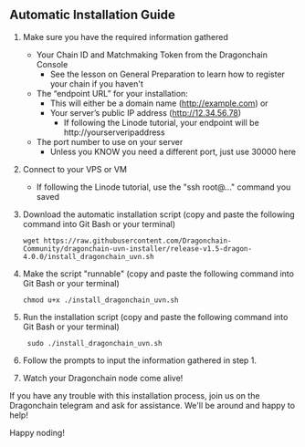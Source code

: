 ## Automatic Installation Guide

1. Make sure you have the required information gathered
    - Your Chain ID and Matchmaking Token from the Dragonchain Console
      - See the lesson on General Preparation to learn how to register your chain if you haven't    
    - The “endpoint URL” for your installation:
      - This will either be a domain name (http://example.com) or
      - Your server’s public IP address (http://12.34.56.78)
        - If following the Linode tutorial, your endpoint will be http://yourserveripaddress
    - The port number to use on your server
      - Unless you KNOW you need a different port, just use 30000 here
  
2. Connect to your VPS or VM
    - If following the Linode tutorial, use the "ssh root@..." command you saved
    
3. Download the automatic installation script (copy and paste the following command into Git Bash or your terminal)

    ```wget https://raw.githubusercontent.com/Dragonchain-Community/dragonchain-uvn-installer/release-v1.5-dragon-4.0.0/install_dragonchain_uvn.sh```
    
4. Make the script "runnable" (copy and paste the following command into Git Bash or your terminal)

    ```chmod u+x ./install_dragonchain_uvn.sh```

5. Run the installation script (copy and paste the following command into Git Bash or your terminal)

    ``` sudo ./install_dragonchain_uvn.sh```
    
6. Follow the prompts to input the information gathered in step 1.

7. Watch your Dragonchain node come alive!

If you have any trouble with this installation process, join us on the Dragonchain telegram and ask for assistance. We'll be around and happy to help!

Happy noding!
